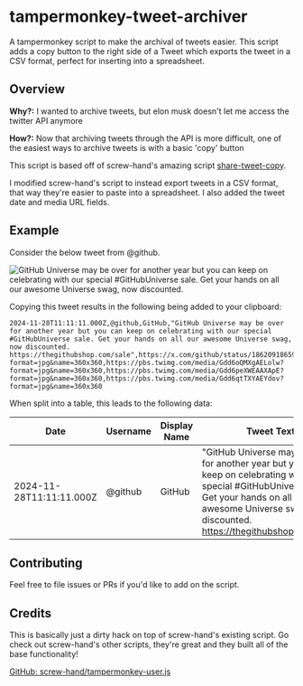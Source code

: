 # tampermonkey-tweet-archiver
A tampermonkey script to make the archival of tweets easier. This script adds a copy button to the right side of a Tweet which exports the tweet in a CSV format, perfect for inserting into a spreadsheet.


## Overview

**Why?:** I wanted to archive tweets, but elon musk doesn't let me access the twitter API anymore

**How?:** Now that archiving tweets through the API is more difficult, one of the easiest ways to archive tweets is with a basic 'copy' button

This script is based off of screw-hand's amazing script [share-tweet-copy](https://github.com/screw-hand/tampermonkey-user.js/tree/main/share-tweet-copy).

I modified screw-hand's script to instead export tweets in a CSV format, that way they're easier to paste into a spreadsheet. I also added the tweet date and media URL fields.

## Example

Consider the below tweet from @github.

![GitHub Universe may be over for another year but you can keep on celebrating with our special #GitHubUniverse sale. Get your hands on all our awesome Universe swag, now discounted.](github_example_tweet.png)

Copying this tweet results in the following being added to your clipboard:

```
2024-11-28T11:11:11.000Z,@github,GitHub,"GitHub Universe may be over for another year but you can keep on celebrating with our special #GitHubUniverse sale. Get your hands on all our awesome Universe swag, now discounted. https://thegithubshop.com/sale",https://x.com/github/status/1862091865996005420,4,https://pbs.twimg.com/media/Gdd6nCtW0AAwur_?format=jpg&name=360x360,https://pbs.twimg.com/media/Gdd6oQMXgAELolw?format=jpg&name=360x360,https://pbs.twimg.com/media/Gdd6peXWEAAXApE?format=jpg&name=360x360,https://pbs.twimg.com/media/Gdd6qtTXYAEYdov?format=jpg&name=360x360
```

When split into a table, this leads to the following data:

| Date | Username | Display Name | Tweet Text | Tweet Link | Media Count | Media URL(s) |
| ---- | -------- | ------------ | ---------- | ---------- | ----------- | ------------ |
| 2024-11-28T11:11:11.000Z | @github | GitHub | "GitHub Universe may be over for another year but you can keep on celebrating with our special #GitHubUniverse sale. Get your hands on all our awesome Universe swag, now discounted. https://thegithubshop.com/sale" | https://x.com/github/status/1862091865996005420 | 4 | https://pbs.twimg.com/media/Gdd6nCtW0AAwur_?format=jpg&name=360x360,https://pbs.twimg.com/media/Gdd6oQMXgAELolw?format=jpg&name=360x360,https://pbs.twimg.com/media/Gdd6peXWEAAXApE?format=jpg&name=360x360,https://pbs.twimg.com/media/Gdd6qtTXYAEYdov?format=jpg&name=360x360 |

## Contributing

Feel free to file issues or PRs if you'd like to add on the script.

## Credits

This is basically just a dirty hack on top of screw-hand's existing script. Go check out screw-hand's other scripts, they're great and they built all of the base functionality!

[GitHub: screw-hand/tampermonkey-user.js](https://github.com/screw-hand/tampermonkey-user.js/tree/main)

